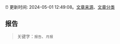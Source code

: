 :alarm_clock: 更新时间: 2024-05-01 12:49:08。[文章来源](/README.md)、[文章分类](/TAGS.md)

## 报告


> 关键字：`报告`、`月报`



